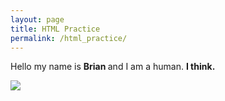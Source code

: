 ```yaml
---
layout: page
title: HTML Practice
permalink: /html_practice/
---
```

<html>
<p>Hello my name is <strong>Brian </strong>and I am a human.
<strong>I think.</strong></p>

<img src="https://static.esea.net/global/images/users/1029564.1472750402.png" />
